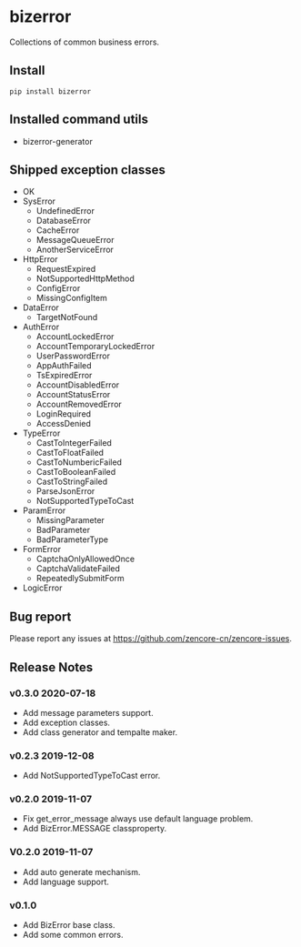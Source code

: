 # bizerror

Collections of common business errors.

## Install

```shell
pip install bizerror
```

## Installed command utils

- bizerror-generator

## Shipped exception classes

- OK
- SysError
    - UndefinedError
    - DatabaseError
    - CacheError
    - MessageQueueError
    - AnotherServiceError
- HttpError
    - RequestExpired
    - NotSupportedHttpMethod
    - ConfigError
    - MissingConfigItem
- DataError
    - TargetNotFound
- AuthError
    - AccountLockedError
    - AccountTemporaryLockedError
    - UserPasswordError
    - AppAuthFailed
    - TsExpiredError
    - AccountDisabledError
    - AccountStatusError
    - AccountRemovedError
    - LoginRequired
    - AccessDenied
- TypeError
    - CastToIntegerFailed
    - CastToFloatFailed
    - CastToNumbericFailed
    - CastToBooleanFailed
    - CastToStringFailed
    - ParseJsonError
    - NotSupportedTypeToCast
- ParamError
    - MissingParameter
    - BadParameter
    - BadParameterType
- FormError
    - CaptchaOnlyAllowedOnce
    - CaptchaValidateFailed
    - RepeatedlySubmitForm
- LogicError

## Bug report

Please report any issues at https://github.com/zencore-cn/zencore-issues.

## Release Notes

### v0.3.0 2020-07-18

- Add message parameters support.
- Add exception classes.
- Add class generator and tempalte maker.

### v0.2.3 2019-12-08

- Add NotSupportedTypeToCast error.

### v0.2.0 2019-11-07

- Fix get_error_message always use default language problem.
- Add BizError.MESSAGE classproperty.

### V0.2.0 2019-11-07

- Add auto generate mechanism.
- Add language support.


### v0.1.0

- Add BizError base class.
- Add some common errors.
